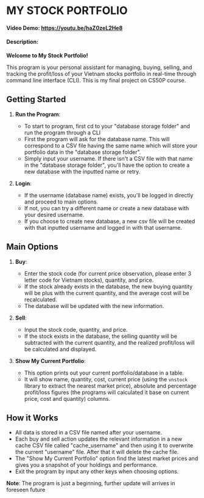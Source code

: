 # MY STOCK PORTFOLIO
#### Video Demo:  <https://youtu.be/haZ0zeL2He8>
#### Description:

**Welcome to My Stock Portfolio!**

This program is your personal assistant for managing, buying, selling, and tracking the profit/loss of your Vietnam stocks portfolio in real-time through command line interface (CLI).
This is my final project on CS50P course.

## Getting Started

1. **Run the Program**:
    - To start to program, first cd to your "database storage folder" and run the program through a CLI 
    - First the program will ask for the database name. This will correspond to a CSV file having the same name which will store your portfolio data in the "database storage folder".
    - Simply input your username. If there isn't a CSV file with that name in the "database storage folder", you'll have the option to create a new database with the inputted name or retry.

2. **Login**:
    - If the username (database name) exists, you'll be logged in directly and proceed to main options.
    - If not, you can try a different name or create a new database with your desired username.
    - If you choose to create new database, a new csv file will be created with that inputted username and logged in with that username.

## Main Options

1. **Buy**:
    - Enter the stock code (for current price observation, please enter 3 letter code for Vietnam stocks), quantity, and price.
    - If the stock already exists in the database, the new buying quantity will be plus with the current quantity, and the average cost will be recalculated.
    - The database will be updated with the new information.

2. **Sell**:
    - Input the stock code, quantity, and price.
    - If the stock exists in the database, the selling quantity will be subtracted with the current quantity, and the realized profit/loss will be calculated and displayed.

3. **Show My Current Portfolio**:
    - This option prints out your current portfolio/database in a table.
    - It will show name, quantity, cost, current price (using the `vnstock` library to extract the nearest market price), absolute and percentage profit/loss figures (the programs will calculated it base on current price, cost and quantity) columns.

## How it Works

- All data is stored in a CSV file named after your username.
- Each buy and sell action updates the relevant information in a new cache CSV file called "cache_username" and then using it to overwrite the current "username" file. After that it will delete the cache file.
- The "Show My Current Portfolio" option find the latest market prices and gives you a snapshot of your holdings and performance.
- Exit the program by input any other keys when choosing options. 

**Note**: The program is just a beginning, further update will arrives in foreseen future
